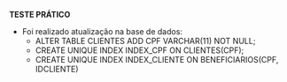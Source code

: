 **TESTE PRÁTICO**

- Foi realizado atualização na base de dados:
  - ALTER TABLE CLIENTES ADD CPF VARCHAR(11) NOT NULL;
  - CREATE UNIQUE INDEX INDEX_CPF ON CLIENTES(CPF);
  - CREATE UNIQUE INDEX INDEX_CLIENTE ON BENEFICIARIOS(CPF, IDCLIENTE) 
